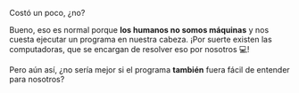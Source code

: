 Costó un poco, ¿no? 

Bueno, eso es normal porque **los humanos no somos máquinas** y nos cuesta ejecutar un programa en nuestra cabeza. ¡Por suerte existen las computadoras, que se encargan de resolver eso por nosotros 
:computer:!

Pero aún así, ¿no sería mejor si el programa **también** fuera fácil de entender para nosotros?
